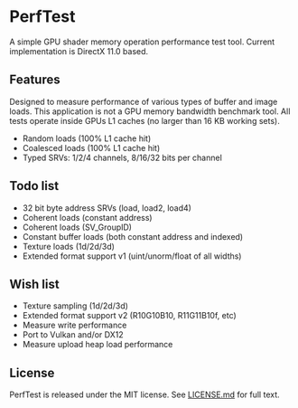 # PerfTest

A simple GPU shader memory operation performance test tool. Current implementation is DirectX 11.0 based.

## Features

Designed to measure performance of various types of buffer and image loads. This application is not a GPU memory bandwidth benchmark tool. All tests operate inside GPUs L1 caches (no larger than 16 KB working sets). 

- Random loads (100% L1 cache hit)
- Coalesced loads (100% L1 cache hit)
- Typed SRVs: 1/2/4 channels, 8/16/32 bits per channel

## Todo list

- 32 bit byte address SRVs (load, load2, load4)
- Coherent loads (constant address)
- Coherent loads (SV_GroupID)
- Constant buffer loads (both constant address and indexed)
- Texture loads (1d/2d/3d)
- Extended format support v1 (uint/unorm/float of all widths)

## Wish list

- Texture sampling (1d/2d/3d)
- Extended format support v2 (R10G10B10, R11G11B10f, etc)
- Measure write performance
- Port to Vulkan and/or DX12
- Measure upload heap load performance

## License

PerfTest is released under the MIT license. See [LICENSE.md](LICENSE.md) for full text.
